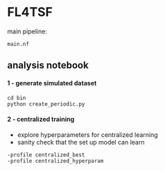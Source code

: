 # FL4TSF


main pipeline:
```
main.nf
```

## analysis notebook 

#### 1 - generate simulated dataset

```
cd bin
python create_periodic.py
```

#### 2 - centralized training

- explore hyperparameters for centralized learning
- sanity check that the set up model can learn 

```
-profile centralized_best
-profile centralized_hyperparam
```